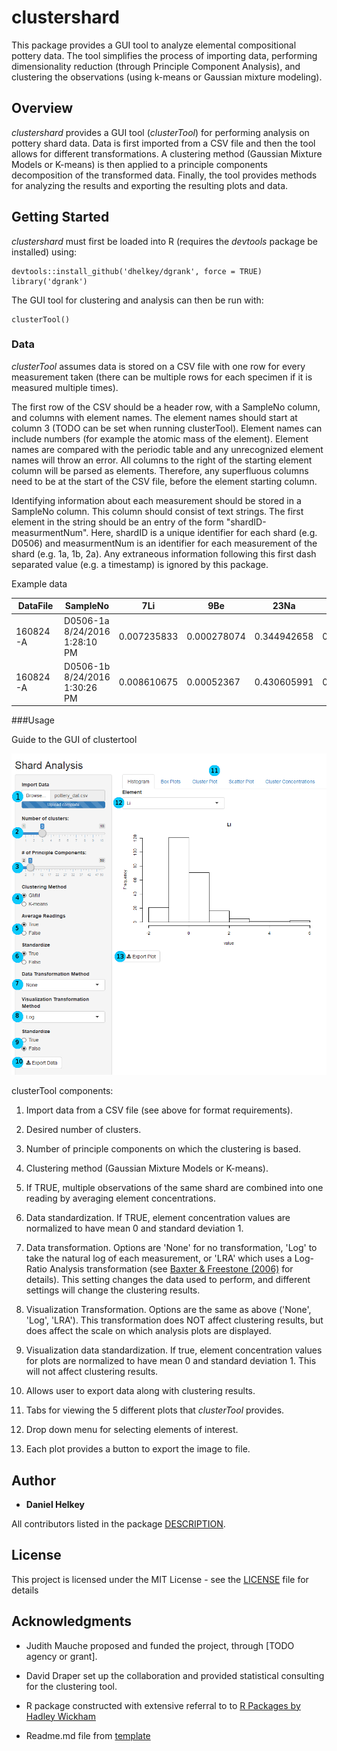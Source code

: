 # clustershard

This package provides a GUI tool to analyze elemental compositional pottery data.
    The tool simplifies the process of importing data, performing dimensionality reduction (through Principle Component Analysis), and clustering the observations (using k-means or Gaussian mixture modeling).


	
## Overview
*clustershard* provides a GUI tool (*clusterTool*) for performing analysis on pottery shard data. Data is first imported from a CSV file and then the tool allows for different transformations. A clustering method (Gaussian Mixture Models or K-means) is then applied to a principle components decomposition of the transformed data. Finally, the tool provides methods for analyzing the results and exporting the resulting plots and data.


	
	
## Getting Started
*clustershard* must first be loaded into R (requires the *devtools* package be installed) using:


```
devtools::install_github('dhelkey/dgrank', force = TRUE)
library('dgrank')
```
The GUI tool for clustering and analysis can then be run with:



```
clusterTool()
```



### Data
*clusterTool* assumes data is stored on a CSV file with one row for every measurement taken (there can be multiple rows for each specimen if it is measured multiple times).

The first row of the CSV should be a header row, with a SampleNo column, and columns with element names. The element names should start at column 3 (TODO can be set when running clusterTool). Element names can include numbers (for example the atomic mass of the element). Element names are compared with the periodic table and any unrecognized element names will throw an error. All columns to the right of the starting element column will be parsed as elements. Therefore, any superfluous columns need to be at the start of the CSV file, before the element starting column.

Identifying information about each measurement should be stored in a SampleNo column. This column should consist of text strings. The first element in the string should be an entry of the form "shardID-measurmentNum". Here, shardID is a unique identifier for each shard (e.g. D0506) and measurmentNum is an identifier for each measurement of the shard (e.g. 1a, 1b, 2a). Any extraneous information following this first dash separated value (e.g. a timestamp) is ignored by this package.


Example data

DataFile	| SampleNo |	7Li |	9Be |	23Na |	24Mg |	27Al |	29Si |	31P |	33S |	39K
---| ---| ---| ---| ---| ---| ---| ---| ---| ---| ---| 
160824-A	|D0506-1a    8/24/2016 1:28:10 PM	|0.007235833	| 0.000278074	| 0.344942658 |	0.638880939 |	10.12715041	 |43.54705309	 | 0.12743092 |	0.087898704	| 1.069493988 
160824-A	| D0506-1b    8/24/2016 1:30:26 PM	| 0.008610675	| 0.00052367 |	0.430605991	| 0.608618339	| 10.88459596	| 41.68874081	| 0.11672563	| 0.23707953	| 1.054835438



###Usage

Guide to the GUI of clustertool

![clustertool GUI](https://github.com/dhelkey/clustershard/blob/master/inst/figures/ui_numbered.PNG)

clusterTool components:

1. Import data from a CSV file (see above for format requirements).

2. Desired number of clusters.

3. Number of principle components on which the clustering is based.

4. Clustering method (Gaussian Mixture Models or K-means).

5. If TRUE, multiple observations of the same shard are combined into one reading by averaging element concentrations.

6. Data standardization. If TRUE, element concentration values are normalized to have mean 0 and standard deviation 1.

7. Data transformation. Options are 'None' for no transformation, 'Log' to take the natural log of each measurement, or 'LRA' which uses a Log-Ratio Analysis transformation (see [Baxter & Freestone (2006)](https://onlinelibrary.wiley.com/doi/abs/10.1111/j.1475-4754.2006.00270.x) for details). This setting changes the data used to perform, and different settings will change the clustering results.

8. Visualization Transformation. Options are the same as above ('None', 'Log', 'LRA'). This transformation does NOT affect clustering results, but does affect the scale on which analysis plots are displayed.

9. Visualization data standardization. If true, element concentration values for plots are normalized to have mean 0 and standard deviation 1. This will not affect clustering results.

10. Allows user to export data along with clustering results.

11. Tabs for viewing the 5 different plots that *clusterTool* provides.

12. Drop down menu for selecting elements of interest.

13. Each plot provides a button to export the image to file.

## Author

* **Daniel Helkey** 

All contributors listed in the package [DESCRIPTION](DESCRIPTION).

## License

This project is licensed under the MIT License - see the [LICENSE](LICENSE) file for details

## Acknowledgments

* Judith Mauche proposed and funded the project, through [TODO agency or grant].

* David Draper set up the collaboration and provided statistical consulting for the clustering tool.

* R package constructed with extensive referral to to [R Packages by Hadley Wickham](http://r-pkgs.had.co.nz/intro.html)

* Readme.md file from [template](https://gist.github.com/PurpleBooth/109311bb0361f32d87a2)
